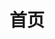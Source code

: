 ---
home: true
title: 首页
heroImage: https://Etab.store/static/images/logo.png
actions:
  - text: 更多文档
    link: /docs/
    type: primary
features:
  - title: 有颜有料更有趣
    details: 高质量浏览器新标签页壁纸、高颜值卡片式小组件，高质量行业导航，高度自由化的布局，让你的桌面独具一格！
  - title: 高质量行业博客、头条新闻
    details: 聚合全球100+平台技术新闻、科技头条、热门官方博客、个人高质量博客，让你时刻保持学习！
  - title: 文章收纳盒
    details: 你永远都在收藏，但你从未开始学习，Etab依托浏览器高频的使用场景，Etab自生强大的文章管理能力。
footer: © 2023- 鬼哥
---